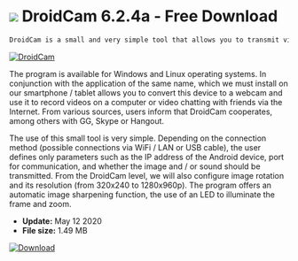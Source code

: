 # ![](https://cdn.softexe.net/static/icon/win.gif) DroidCam 6.2.4a - Free Download

```sh
DroidCam is a small and very simple tool that allows you to transmit video from any Android smartphone or tablet to your computer. It allows the use of an external device for video chatting using many of the most popular instant messengers.
```
[![DroidCam](https://gallery.dpcdn.pl/imgc/Tools/17930/g_-_420x350_1.5_-_x20130723230917_00.png)](https://softexe.net/win/hobbies-lifestyle/mobile/droidcam:pbbcd.html)

The program is available for Windows and Linux operating systems. In conjunction with the application of the same name, which we must install on our smartphone / tablet allows you to convert this device to a webcam and use it to record videos on a computer or video chatting with friends via the Internet. From various sources, users inform that DroidCam cooperates, among others with GG, Skype or Hangout.
 
 The use of this small tool is very simple. Depending on the connection method (possible connections via WiFi / LAN or USB cable), the user defines only parameters such as the IP address of the Android device, port for communication, and whether the image and / or sound should be transmitted. From the DroidCam level, we will also configure image rotation and its resolution (from 320x240 to 1280x960p). The program offers an automatic image sharpening function, the use of an LED to illuminate the frame and zoom.


- **Update:** May 12 2020
- **File size:** 1.49 MB

[![Download](https://cdn.softexe.net/static/img/download.png)](https://softexe.net/win/hobbies-lifestyle/mobile/droidcam:pbbcd.html)

